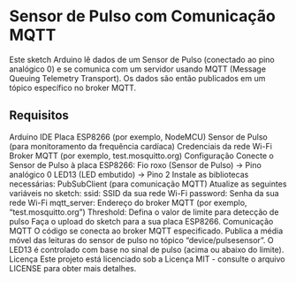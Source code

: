 # Sensor de Pulso com Comunicação MQTT
Este sketch Arduino lê dados de um Sensor de Pulso (conectado ao pino analógico 0) e se comunica com um servidor usando MQTT (Message Queuing Telemetry Transport). Os dados são então publicados em um tópico específico no broker MQTT.

## Requisitos
Arduino IDE
Placa ESP8266 (por exemplo, NodeMCU)
Sensor de Pulso (para monitoramento da frequência cardíaca)
Credenciais da rede Wi-Fi
Broker MQTT (por exemplo, test.mosquitto.org)
Configuração
Conecte o Sensor de Pulso à placa ESP8266:
Fio roxo (Sensor de Pulso) → Pino analógico 0
LED13 (LED embutido) → Pino 2
Instale as bibliotecas necessárias:
PubSubClient (para comunicação MQTT)
Atualize as seguintes variáveis no sketch:
ssid: SSID da sua rede Wi-Fi
password: Senha da sua rede Wi-Fi
mqtt_server: Endereço do broker MQTT (por exemplo, “test.mosquitto.org”)
Threshold: Defina o valor de limite para detecção de pulso
Faça o upload do sketch para a sua placa ESP8266.
Comunicação MQTT
O código se conecta ao broker MQTT especificado.
Publica a média móvel das leituras do sensor de pulso no tópico “device/pulsesensor”.
O LED13 é controlado com base no sinal de pulso (acima ou abaixo do limite).
Licença
Este projeto está licenciado sob a Licença MIT - consulte o arquivo LICENSE para obter mais detalhes.
